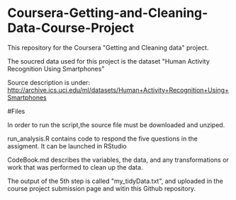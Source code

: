 # Coursera-Getting-and-Cleaning-Data-Course-Project
This repository for the Coursera "Getting and Cleaning data" project.

The soucred data used for this project is the dataset "Human Activity Recognition Using Smartphones"

Source description is under: http://archive.ics.uci.edu/ml/datasets/Human+Activity+Recognition+Using+Smartphones

#Files

In order to run the script,the source file must be downloaded and unziped.  

run_analysis.R contains code to respond the five questions in the assigment. It can be launched in RStudio

CodeBook.md describes the variables, the data, and any transformations or work that was performed to clean up the data.

The output of the 5th step is called "my_tidyData.txt", and uploaded in the course project submission page and witin this Github repository.
